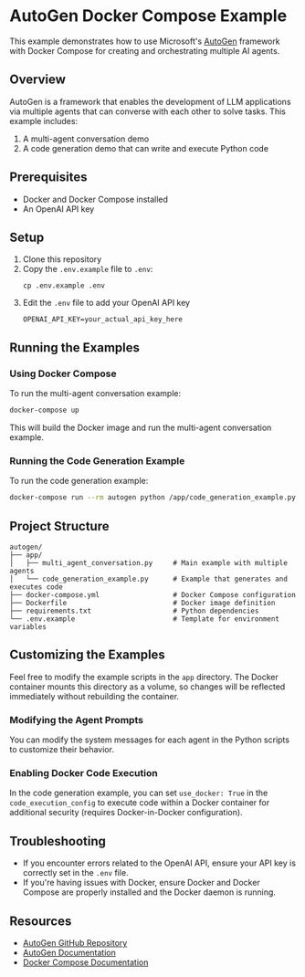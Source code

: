 # AutoGen Docker Compose Example

This example demonstrates how to use Microsoft's [AutoGen](https://github.com/microsoft/autogen) framework with Docker Compose for creating and orchestrating multiple AI agents.

## Overview

AutoGen is a framework that enables the development of LLM applications via multiple agents that can converse with each other to solve tasks. This example includes:

1. A multi-agent conversation demo
2. A code generation demo that can write and execute Python code

## Prerequisites

- Docker and Docker Compose installed
- An OpenAI API key

## Setup

1. Clone this repository
2. Copy the `.env.example` file to `.env`:
   ```
   cp .env.example .env
   ```
3. Edit the `.env` file to add your OpenAI API key
   ```
   OPENAI_API_KEY=your_actual_api_key_here
   ```

## Running the Examples

### Using Docker Compose

To run the multi-agent conversation example:

```bash
docker-compose up
```

This will build the Docker image and run the multi-agent conversation example.

### Running the Code Generation Example

To run the code generation example:

```bash
docker-compose run --rm autogen python /app/code_generation_example.py
```

## Project Structure

```
autogen/
├── app/
│   ├── multi_agent_conversation.py     # Main example with multiple agents
│   └── code_generation_example.py      # Example that generates and executes code
├── docker-compose.yml                  # Docker Compose configuration
├── Dockerfile                          # Docker image definition
├── requirements.txt                    # Python dependencies
└── .env.example                        # Template for environment variables
```

## Customizing the Examples

Feel free to modify the example scripts in the `app` directory. The Docker container mounts this directory as a volume, so changes will be reflected immediately without rebuilding the container.

### Modifying the Agent Prompts

You can modify the system messages for each agent in the Python scripts to customize their behavior.

### Enabling Docker Code Execution

In the code generation example, you can set `use_docker: True` in the `code_execution_config` to execute code within a Docker container for additional security (requires Docker-in-Docker configuration).

## Troubleshooting

- If you encounter errors related to the OpenAI API, ensure your API key is correctly set in the `.env` file.
- If you're having issues with Docker, ensure Docker and Docker Compose are properly installed and the Docker daemon is running.

## Resources

- [AutoGen GitHub Repository](https://github.com/microsoft/autogen)
- [AutoGen Documentation](https://microsoft.github.io/autogen/)
- [Docker Compose Documentation](https://docs.docker.com/compose/) 